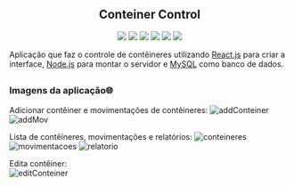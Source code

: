 <h2 align="center">Conteiner Control</h2>

<p align="center">
  <img src="https://img.shields.io/twitter/url?color=%2361DAFB&label=React&logo=React&logoColor=%2361DAFB&style=flat-square&url=https%3A%2F%2Fsimpleicons.org%2Ficons%2Freact.svg">
  <img src="https://img.shields.io/twitter/url?color=%23F7DF1E&label=JavaScript&logo=JavaScript&logoColor=%23F7DF1E&style=flat-square&url=https%3A%2F%2Fsimpleicons.org%2Ficons%2Fjavascript.svg">    
  <img src="https://img.shields.io/twitter/url?color=%23E34F26&label=HTML&logo=html5&logoColor=%23E34F26&style=flat-square&url=https%3A%2F%2Fsimpleicons.org%2Ficons%2Fhtml5.svg">   
  <img src="https://img.shields.io/badge/Sass--pink?style=flat-square&logo=Sass&color=E6326D">
  <img src="https://img.shields.io/twitter/url?color=%23007ACC&label=Visual%20Studio%20Code&logo=Visual%20Studio%20Code&logoColor=%23007ACC&style=flat-square&url=https%3A%2F%2Fsimpleicons.org%2Ficons%2Fvisualstudiocode.svg">      
  <img src="https://img.shields.io/twitter/url?color=%23000000&label=Markdown&logo=Markdown&logoColor=%23000000&style=flat-square&url=https%3A%2F%2Fsimpleicons.org%2Ficons%2Fmarkdown.svg">
</p>

Aplicação que faz o controle de contêineres utilizando [React.js](https://pt-br.reactjs.org/) para criar a interface, [Node.js](https://nodejs.org/) para montar o servidor e [MySQL](https://www.mysql.com/) como banco de dados.

##

### Imagens da aplicação🌐

Adicionar contêiner e movimentações de contêineres:
![addConteiner](https://user-images.githubusercontent.com/71889113/163433898-096f3098-6f69-4d96-ae5f-35d4b6cc6ddf.png)
![addMov](https://user-images.githubusercontent.com/71889113/163433981-9079c1b1-314c-4f3c-b74d-a2aa49cad3b7.png)

Lista de contêineres, movimentações e relatórios:
![conteineres](https://user-images.githubusercontent.com/71889113/163434520-7233b814-0065-46a8-b9a2-4dd2e9072c4f.png)
![movimentacoes](https://user-images.githubusercontent.com/71889113/163434617-06f3f2c9-f139-4ce1-bf93-a5d87744e036.png)
![relatorio](https://user-images.githubusercontent.com/71889113/163434704-55d6d57e-3c6a-44a9-b6f0-ddbb54a2c3b3.png)

Edita contêiner: <br>
![editConteiner](https://user-images.githubusercontent.com/71889113/163435077-70d6781a-01ee-4633-968f-7d6c3193da4f.png)
